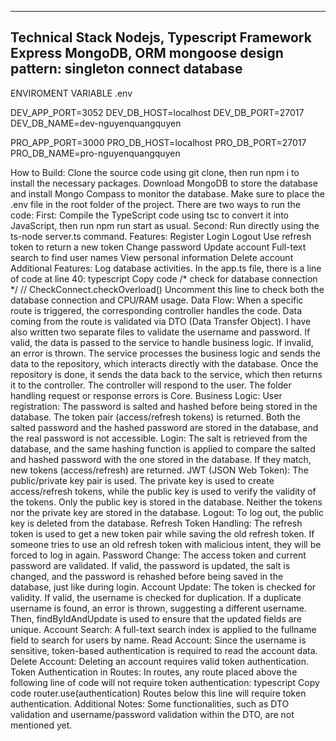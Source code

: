 ---------------------------
Technical Stack
Nodejs, Typescript
Framework Express
MongoDB, ORM mongoose
design pattern: singleton connect database
----------------------------
ENVIROMENT VARIABLE
.env

DEV_APP_PORT=3052
DEV_DB_HOST=localhost
DEV_DB_PORT=27017
DEV_DB_NAME=dev-nguyenquangquyen

PRO_APP_PORT=3000
PRO_DB_HOST=localhost
PRO_DB_PORT=27017
PRO_DB_NAME=pro-nguyenquangquyen

How to Build:
Clone the source code using git clone, then run npm i to install the necessary packages.
Download MongoDB to store the database and install Mongo Compass to monitor the database.
Make sure to place the .env file in the root folder of the project.
There are two ways to run the code:
First: Compile the TypeScript code using tsc to convert it into JavaScript, then run npm run start as usual.
Second: Run directly using the ts-node server.ts command.
Features:
Register
Login
Logout
Use refresh token to return a new token
Change password
Update account
Full-text search to find user names
View personal information
Delete account
Additional Features:
Log database activities.
In the app.ts file, there is a line of code at line 40:
typescript
Copy code
/* check for database connection */
// CheckConnect.checkOverload()
Uncomment this line to check both the database connection and CPU/RAM usage.
Data Flow:
When a specific route is triggered, the corresponding controller handles the code.
Data coming from the route is validated via DTO (Data Transfer Object). I have also written two separate files to validate the username and password.
If valid, the data is passed to the service to handle business logic. If invalid, an error is thrown.
The service processes the business logic and sends the data to the repository, which interacts directly with the database.
Once the repository is done, it sends the data back to the service, which then returns it to the controller.
The controller will respond to the user. The folder handling request or response errors is Core.
Business Logic:
User registration: The password is salted and hashed before being stored in the database. The token pair (access/refresh tokens) is returned. Both the salted password and the hashed password are stored in the database, and the real password is not accessible.
Login: The salt is retrieved from the database, and the same hashing function is applied to compare the salted and hashed password with the one stored in the database. If they match, new tokens (access/refresh) are returned.
JWT (JSON Web Token): The public/private key pair is used. The private key is used to create access/refresh tokens, while the public key is used to verify the validity of the tokens. Only the public key is stored in the database. Neither the tokens nor the private key are stored in the database.
Logout: To log out, the public key is deleted from the database.
Refresh Token Handling: The refresh token is used to get a new token pair while saving the old refresh token. If someone tries to use an old refresh token with malicious intent, they will be forced to log in again.
Password Change: The access token and current password are validated. If valid, the password is updated, the salt is changed, and the password is rehashed before being saved in the database, just like during login.
Account Update: The token is checked for validity. If valid, the username is checked for duplication. If a duplicate username is found, an error is thrown, suggesting a different username. Then, findByIdAndUpdate is used to ensure that the updated fields are unique.
Account Search: A full-text search index is applied to the fullname field to search for users by name.
Read Account: Since the username is sensitive, token-based authentication is required to read the account data.
Delete Account: Deleting an account requires valid token authentication.
Token Authentication in Routes:
In routes, any route placed above the following line of code will not require token authentication:
typescript
Copy code
router.use(authentication)
Routes below this line will require token authentication.
Additional Notes:
Some functionalities, such as DTO validation and username/password validation within the DTO, are not mentioned yet.
